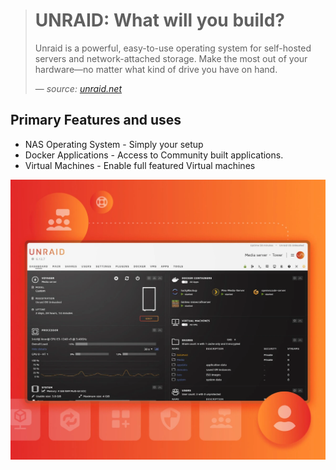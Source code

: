 > # **UNRAID: What will you build?**
>
>Unraid is a powerful, easy-to-use operating system for self-hosted servers and network-attached storage. Make the most out of your hardware—no matter what kind of drive you have on hand.
> 
> — <cite>source: [unraid.net](https://unraid.net/)

## **Primary Features and uses**

- NAS Operating System - Simply your setup
- Docker Applications - Access to Community built applications.
- Virtual Machines - Enable full featured Virtual machines

![Example](../assets/images/unraid-image.webp)
